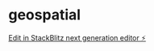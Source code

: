 # geospatial

[Edit in StackBlitz next generation editor ⚡️](https://stackblitz.com/~/github.com/cadmaxpro123/geospatial)